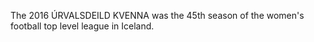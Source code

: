 The 2016 ÚRVALSDEILD KVENNA was the 45th season of the women's football top level league in Iceland.
